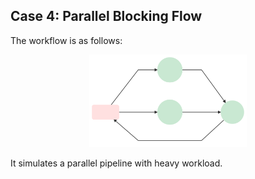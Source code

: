 ## Case 4: Parallel Blocking Flow

The workflow is as follows:

<p align="center">
<a href="https://gnes.ai">
<img src=".github/mermaid-diagram-20190926180109.svg" alt="workflow 4 in test"  width=50%>
</a>
</p>

It simulates a parallel pipeline with heavy workload.
